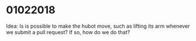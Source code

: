 # 01022018

Idea: Is is possible to make the hubot move, such as lifting its arm whenever we submit a pull request? If so, how do we do that?

